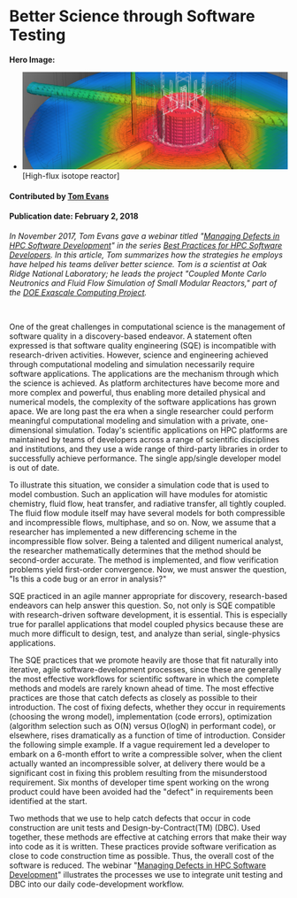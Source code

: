 # Better Science through Software Testing

**Hero Image:**
- <img src="../../images/blog_hero_high-flux-isotope-reactor_1176_432.png" />[High-flux isotope reactor]

#### Contributed by [Tom Evans](https://github.com/tmdelellis "Tom Evans GitHub Profile")

#### Publication date: February 2, 2018


*In November 2017, Tom Evans gave a webinar titled "[Managing Defects in HPC Software Development](https://ideas-productivity.org/resources/series/hpc-best-practices-webinars/#webinar012)" in the series [Best Practices for HPC Software Developers](https://ideas-productivity.org/resources/series/hpc-best-practices-webinars/).  In this article, Tom summarizes how the strategies he employs have helped his teams deliver better science.  Tom is a scientist at Oak Ridge National Laboratory; he leads the project "Coupled Monte Carlo Neutronics and Fluid Flow Simulation of Small Modular Reactors," part of the [DOE Exascale Computing Project](https://www.exascaleproject.org).*

<br>

One of the great challenges in computational science is the management of
software quality in a discovery-based endeavor.  A statement often expressed
is that software quality engineering (SQE) is incompatible with
research-driven activities.  However, science and engineering achieved through
computational modeling and simulation necessarily require software
applications.  The applications are the mechanism through which the science is
achieved.  As platform architectures have become more and more complex and
powerful, thus enabling more detailed physical and numerical models, the
complexity of the software applications has grown apace.  We are long past the
era when a single researcher could perform meaningful computational modeling
and simulation with a private, one-dimensional simulation.  Today's scientific
applications on HPC platforms are maintained by teams of developers across a
range of scientific disciplines and institutions, and they use a wide range of
third-party libraries in order to successfully achieve performance.  The
single app/single developer model is out of date.

To illustrate this situation, we consider a
simulation code that is used to model combustion.  Such an application will
have modules for atomistic chemistry, fluid flow, heat transfer, and radiative
transfer, all tightly coupled.  The fluid flow module itself may have several
models for both compressible and incompressible flows, multiphase, and so on.
Now, we assume that a researcher has implemented a new differencing scheme in
the incompressible flow solver.  Being a talented and diligent numerical
analyst, the researcher mathematically determines that the method should be second-order
accurate. The method is implemented, and flow verification problems yield
first-order convergence.  Now, we must answer the question, "Is this a code
bug or an error in analysis?"

SQE practiced in an agile manner appropriate for discovery, research-based
endeavors can help answer this question.  So, not only is SQE compatible with
research-driven software development, it is essential.  This is especially
true for parallel applications that model coupled physics because these are
much more difficult to design, test, and analyze than serial, single-physics
applications.

The SQE practices that we promote heavily are those that fit naturally into
iterative, agile software-development processes, since these are generally the
most effective workflows for scientific software in which the complete methods
and models are rarely known ahead of time.  The most effective practices are
those that catch defects as closely as possible to their introduction.  The
cost of fixing defects, whether they occur in requirements (choosing the wrong
model), implementation (code errors), optimization (algorithm selection such
as O(N) versus O(logN) in performant code), or elsewhere, rises dramatically
as a function of time of introduction.  Consider the following simple example. If a vague
requirement led a developer to embark on a 6-month effort to write a
compressible solver, when the client actually wanted an incompressible solver,
at delivery there would be a significant cost in fixing this problem resulting
from the misunderstood requirement.  Six months of developer time spent working on the wrong product could have
been avoided had the "defect" in requirements
been identified at the start.

Two methods that we use to help catch defects that occur in code construction
are unit tests and Design-by-Contract(TM) (DBC).  Used together, these methods
are effective at catching errors that make their way into code as it is
written.  These practices provide software verification as close to code
construction time as possible.  Thus, the overall cost of the software is reduced.  The webinar "[Managing Defects in HPC
Software Development](https://ideas-productivity.org/resources/series/hpc-best-practices-webinars/#webinar012)" illustrates the processes we use to integrate
unit testing and DBC into our daily code-development workflow.

<!---
Featured: 1
Publish: yes
Categories: reliability, planning
Topics: testing, design
Tags: bssw-blog-article
Level: 2
Prerequisites: default
Aggregate: none
--->
